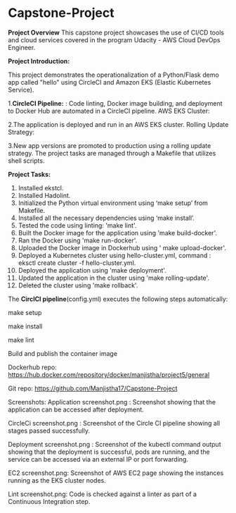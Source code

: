 # Capstone-Project

**Project Overview**
This capstone project showcases the use of CI/CD tools and cloud services covered in the program Udacity - AWS Cloud DevOps Engineer.

**Project Introduction:**

This project demonstrates the operationalization of a Python/Flask demo app called "hello" using CircleCI and Amazon EKS (Elastic Kubernetes Service). 

1.**CircleCI Pipeline:** : Code linting, Docker image building, and deployment to Docker Hub are automated in a CircleCI pipeline.
AWS EKS Cluster:

2.The application is deployed and run in an AWS EKS cluster.
Rolling Update Strategy:

3.New app versions are promoted to production using a rolling update strategy.
The project tasks are managed through a Makefile that utilizes shell scripts.

**Project Tasks:**
1.	Installed ekstcl. 
2.	Installed Hadolint.
3.	Initialized the Python virtual environment using ‘make setup’ from Makefile.
4.	Installed all the necessary dependencies using ‘make install’.
5.	Tested the code using linting: 'make lint'.
6.	Built the Docker image for the application using 'make build-docker'.
7.	Ran the Docker using 'make run-docker'.
8.	Uploaded the Docker image in Dockerhub using ' make upload-docker'.
10.	Deployed a Kubernetes cluster using hello-cluster.yml, command : eksctl create cluster -f hello-cluster.yml.
11.	Deployed the application using 'make deployment'.
12.	Updated the application in the cluster using 'make rolling-update'.
13.	Deleted the cluster using 'make rollback'.

The **CirclCI pipeline**(config.yml) executes the following steps automatically:

make setup

make install

make lint

Build and publish the container image

Dockerhub repo: https://hub.docker.com/repository/docker/manjistha/project5/general

Git repo: https://github.com/Manjistha17/Capstone-Project

Screenshots:
Application screenshot.png : Screenshot showing that the application can be accessed after deployment. 

CircleCi screenshot.png : Screenshot of the Circle CI pipeline showing all stages passed successfully.

Deployment screenshot.png : Screenshot of the kubectl command output showing that the deployment is successful, pods are running, and the service can be accessed via an external IP or port forwarding.

EC2 screenshot.png: Screenshot of AWS EC2 page showing the instances running as the EKS cluster nodes.

Lint screenshot.png: Code is checked against a linter as part of a Continuous Integration step.









